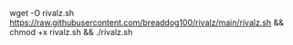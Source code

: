 wget -O rivalz.sh https://raw.githubusercontent.com/breaddog100/rivalz/main/rivalz.sh && chmod +x rivalz.sh && ./rivalz.sh
